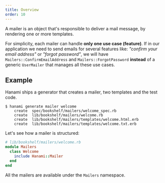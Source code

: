```yaml
---
title: Overview
order: 10
---
```


A mailer is an object that's responsible to deliver a mail message, by rendering one or more templates.

For simplicity, each mailer can handle **only one use case (feature)**.
If in our application we need to send emails for several features like: _"confirm your email address"_ or _"forgot password"_, we will have `Mailers::ConfirmEmailAddress` and `Mailers::ForgotPassword` **instead** of a generic `UserMailer` that manages all these use cases.

## Example

Hanami ships a generator that creates a mailer, two templates and the test code.

```shell
$ hanami generate mailer welcome
    create  spec/bookshelf/mailers/welcome_spec.rb
    create  lib/bookshelf/mailers/welcome.rb
    create  lib/bookshelf/mailers/templates/welcome.html.erb
    create  lib/bookshelf/mailers/templates/welcome.txt.erb
```

Let's see how a mailer is structured:

```ruby
# lib/bookshelf/mailers/welcome.rb
module Mailers
  class Welcome
    include Hanami::Mailer
  end
end
```

<p class="convention">
  All the mailers are available under the <code>Mailers</code> namespace.
</p>

